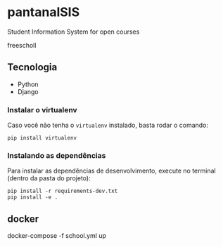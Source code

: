 # pantanalSIS
Student Information System for open courses


freescholl

## Tecnologia

- Python
- Django


### Instalar o virtualenv

Caso você não tenha o `virtualenv` instalado, basta rodar o comando:

```shell
pip install virtualenv
```

### Instalando as dependências

Para instalar as dependências de desenvolvimento, execute no terminal (dentro da pasta do projeto):

```shell
pip install -r requirements-dev.txt
pip install -e .
```

## docker
docker-compose -f school.yml up